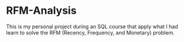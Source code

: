 # RFM-Analysis
This is my personal project during an SQL course that apply what I had learn to solve the RFM (Recency, Frequency, and Monetary)  problem. 
